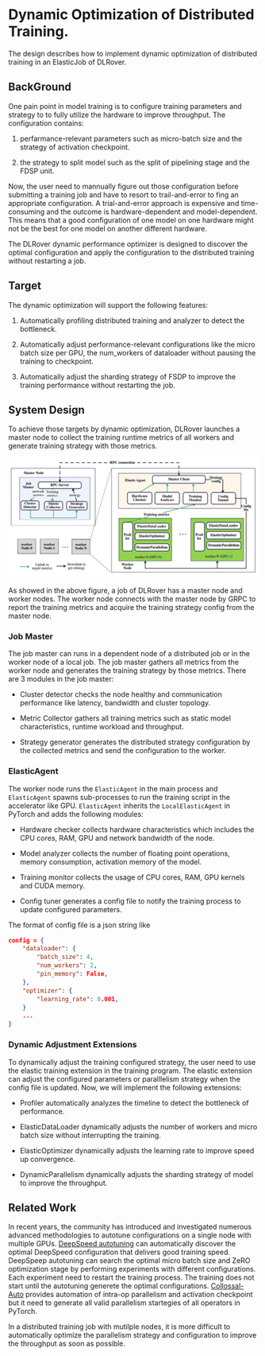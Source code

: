 # Dynamic Optimization of Distributed Training.

The design describes how to implement dynamic optimization of distributed
training in an ElasticJob of DLRover.

## BackGround

One pain point in model training is to configure training parameters and
strategy to to fully utilize the hardware to improve throughput. The
configuration contains:

1. perfarmance-relevant parameters such as micro-batch size and the strategy of
activation checkpoint.

1. the strategy to split model such as the split of pipelining stage and
the FDSP unit.

Now, the user need to mannually figure out those configuration before submitting
a training job and have to resort to trail-and-error to fing an appropriate
configuration. A trial-and-error approach is expensive and time-consuming and the outcome
is hardware-dependent and model-dependent. This means that a good configuration
of one model on one hardware might not be the best for one model on another
different hardware.

The DLRover dynamic performance optimizer is designed to discover the
optimal configuration and apply the configuration to the distributed
training without restarting a job.

## Target

The dynamic optimization will support the following features:

1. Automatically profiling distributed training and analyzer
to detect the bottleneck.

1. Automatically adjust performance-relevant configurations like the micro batch
size per GPU, the num_workers of dataloader without pausing
the training to checkpoint.

1. Automatically adjust the sharding strategy of FSDP to
improve the training performance without restarting the job.

## System Design

To achieve those targets by dynamic optimization, DLRover
launches a master node to collect the training runtime metrics of all workers
and generate training strategy with those metrics.

<div align="center">
<img src="../figures/dynamic-opt-arch.jpg" alt="Editor" width="800">
</div>

As showed in the above figure, a job of DLRover has a master node and
worker nodes. The worker node connects with the master node by GRPC to
report the training metrics and acquire the training strategy config from
the master node. 

### Job Master

The job master can runs in a dependent node of a distributed job or
in the worker node of a local job. The job master gathers all metrics
from the worker node and generates the training strategy by those
metrics. There are 3 modules in the job master:

- Cluster detector checks the node healthy and communication performance
like latency, bandwidth and cluster topology.

- Metric Collector gathers all training metrics such as static model
characteristics, runtime workload and throughput.

- Strategy generator generates the distributed strategy configuration
by the collected metrics and send the configuration to the worker.


### ElasticAgent

The worker node runs the `ElasticAgent` in the main
process and `ElasticAgent` spawns sub-processes to run the training script
in the accelerator like GPU. `ElasticAgent` inherits the `LocalElasticAgent`
in PyTorch and adds the following modules:

- Hardware checker collects hardware characteristics which includes the CPU
cores, RAM, GPU and network bandwidth of the node.

- Model analyzer collects the number of floating point operations, memory
consumption, activation memory of the model.

- Training monitor collects the usage of CPU cores, RAM, GPU kernels and CUDA
memory.

- Config tuner generates a config file to notify the training process to
update configured parameters.

The format of config file is a json string like

```json
config = {
    "dataloader": {
        "batch_size": 4,
        "num_workers": 2,
        "pin_memory": False,
    },
    "optimizer": {
        "learning_rate": 0.001,
    }
    ...
}
```


### Dynamic Adjustment Extensions

To dynamically adjust the training configured strategy, the user need to use
the elastic training extension in the training program. The elastic extension
can adjust the configured parameters or paralllelism strategy when the config
file is updated. Now, we will implement the following extensions:

- Profiler automatically analyzes the timeline to detect the bottleneck of
performance.

- ElasticDataLoader dynamically adjusts the number of workers and micro
batch size without interrupting the training.

- ElasticOptimizer dynamically adjusts the learning rate to improve speed up
convergence.

- DynamicParallelism dynamically adjusts the sharding strategy of model to
improve the throughput.


## Related Work

In recent years, the community has introduced and investigated numerous
advanced methodologies to  autotune configurations on a single
node with multiple GPUs. [DeepSpeed autotuning](https://github.com/microsoft/DeepSpeed/tree/master/deepspeed/autotuning)
can automatically discover the optimal DeepSpeed configuration
that delivers good training speed. DeepSpeep autotuning can search
the optimal micro batch size and ZeRO optimization stage by performing
experiments with different configurations. Each experiment need to restart
the training process. The training does not start until the autotuning
generete the optimal configurations. 
[Collossal-Auto](https://github.com/hpcaitech/ColossalAI/tree/main/colossalai/auto_parallel)
provides automation of intra-op parallelism and activation
checkpoint but it need to generate all valid parallelism startegies of
all operators in PyTorch. 

In a distributed training job with mutilple nodes, it is more difficult
to automatically optimize the parallelism strategy and configuration
to improve the throughput as soon as possible.
